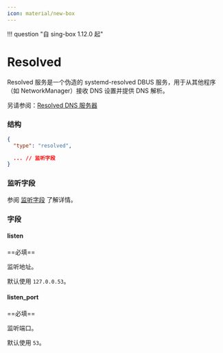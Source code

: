 ```yaml
---
icon: material/new-box
---
```


!!! question "自 sing-box 1.12.0 起"

# Resolved

Resolved 服务是一个伪造的 systemd-resolved DBUS 服务，用于从其他程序
（如 NetworkManager）接收 DNS 设置并提供 DNS 解析。

另请参阅：[Resolved DNS 服务器](/zh/configuration/dns/server/resolved/)

### 结构

```json
{
  "type": "resolved",

  ... // 监听字段
}
```

### 监听字段

参阅 [监听字段](/zh/configuration/shared/listen/) 了解详情。

### 字段

#### listen

==必填==

监听地址。

默认使用 `127.0.0.53`。

#### listen_port

==必填==

监听端口。

默认使用 `53`。